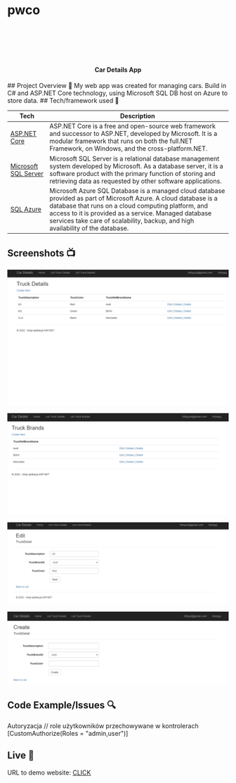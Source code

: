 # pwco<h1 align="center">

<br>

<br>

<br>

</h1>

<h4 align="center">Car Details App</h4>
## Project Overview 🎉
My web app was created for managing cars. Build in C# and ASP.NET Core technology, using Microsoft SQL DB host on Azure to store data. 
## Tech/framework used 🔧

| Tech                                                    | Description                              |
| ------------------------------------------------------- | ---------------------------------------- |
| [ASP.NET Core](https://docs.microsoft.com/pl-pl/aspnet/core/introduction-to-aspnet-core?view=aspnetcore-6.0)                         | ASP.NET Core is a free and open-source web framework and successor to ASP.NET, developed by Microsoft. It is a modular framework that runs on both the full.NET Framework, on Windows, and the cross-platform.NET.    |
| [Microsoft SQL Server](https://docs.microsoft.com/en-us/sql/sql-server/?view=sql-server-ver15)                          | Microsoft SQL Server is a relational database management system developed by Microsoft. As a database server, it is a software product with the primary function of storing and retrieving data as requested by other software applications.  |
| [SQL Azure](https://azure.microsoft.com/en-us/services/load-balancer/?&ef_id=EAIaIQobChMIwIT2guCz9QIVStiyCh3XaQonEAAYASAAEgIRLvD_BwE:G:s&OCID=AID2200242_SEM_EAIaIQobChMIwIT2guCz9QIVStiyCh3XaQonEAAYASAAEgIRLvD_BwE:G:s&gclid=EAIaIQobChMIwIT2guCz9QIVStiyCh3XaQonEAAYASAAEgIRLvD_BwE)                           | Microsoft Azure SQL Database is a managed cloud database provided as part of Microsoft Azure. A cloud database is a database that runs on a cloud computing platform, and access to it is provided as a service. Managed database services take care of scalability, backup, and high availability of the database.   |


## Screenshots 📺

<p align="center">
    <img src="https://github.com/Przemyslawmlodawski/CRUD/blob/master/Screenshot/mainscreen.png" alt="Screenshot">
</p>

<p align="center">
    <img src="https://github.com/Przemyslawmlodawski/CRUD/blob/master/Screenshot/TruckBrands.png" alt="Screenshot">
</p>

<p align="center">
    <img src="https://github.com/Przemyslawmlodawski/CRUD/blob/master/Screenshot/edit.png" alt="Screenshot">
</p>
<p align="center">
    <img src="https://github.com/Przemyslawmlodawski/CRUD/blob/master/Screenshot/add.png" alt="Screenshot">
</p>


## Code Example/Issues 🔍
Autoryzacja
// role użytkowników przechowywane w kontrolerach
[CustomAuthorize(Roles = "admin,user")]
## Live 📍
URL to demo website: [CLICK](https://crud20220116131103.azurewebsites.net/TruckDetails)
